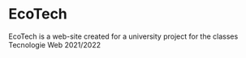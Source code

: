 # EcoTech
EcoTech is a web-site created for a university project for the classes Tecnologie Web 2021/2022
